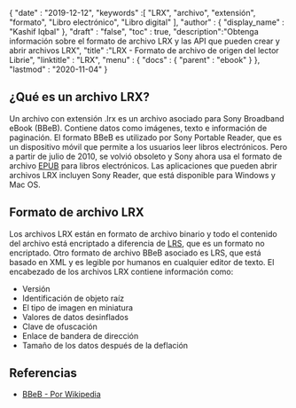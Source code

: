 {
  "date" : "2019-12-12",
  "keywords" :[ "LRX", "archivo", "extensión", "formato", "Libro electrónico", "Libro digital" ],
  "author" : {
    "display_name" : "Kashif Iqbal"
},
  "draft" : "false",
  "toc" : true,
  "description":"Obtenga información sobre el formato de archivo LRX y las API que pueden crear y abrir archivos LRX",
  "title" :"LRX - Formato de archivo de origen del lector Librie",
  "linktitle" : "LRX",
  "menu" : {
    "docs" : {
      "parent" : "ebook"
}
},
  "lastmod" : "2020-11-04"
}

## ¿Qué es un archivo LRX?

Un archivo con extensión .lrx es un archivo asociado para Sony Broadband eBook (BBeB). Contiene datos como imágenes, texto e información de paginación. El formato BBeB es utilizado por Sony Portable Reader, que es un dispositivo móvil que permite a los usuarios leer libros electrónicos. Pero a partir de julio de 2010, se volvió obsoleto y Sony ahora usa el formato de archivo [EPUB](/es/ebook/epub/) para libros electrónicos. Las aplicaciones que pueden abrir archivos LRX incluyen Sony Reader, que está disponible para Windows y Mac OS.

## Formato de archivo LRX

Los archivos LRX están en formato de archivo binario y todo el contenido del archivo está encriptado a diferencia de [LRS](/es/ebook/lrs/), que es un formato no encriptado. Otro formato de archivo BBeB asociado es LRS, que está basado en XML y es legible por humanos en cualquier editor de texto. El encabezado de los archivos LRX contiene información como:

* Versión
* Identificación de objeto raíz
* El tipo de imagen en miniatura
* Valores de datos desinflados
* Clave de ofuscación
* Enlace de bandera de dirección
* Tamaño de los datos después de la deflación

## Referencias

* [BBeB - Por Wikipedia](https://en.wikipedia.org/wiki/BBeB)

